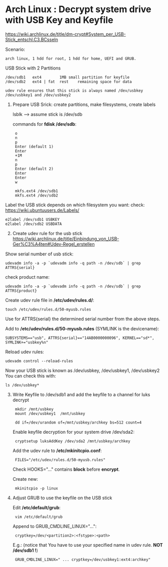 # Arch Linux : Decrypt system drive with USB Key and Keyfile

https://wiki.archlinux.de/title/dm-crypt#System_per_USB-Stick_entschl.C3.BCsseln

Scenario:

    arch linux, 1 hdd for root, 1 hdd for home, UEFI and GRUB.

USB Stick with 2 Partitions

	/dev/sdb1	ext4		1MB	small partition for keyfile
	/dev/sdb2	ext4 | fat	rest	remaining space for data

	udev rule ensures that this stick is always named /dev/usbkey /dev/usbkey1 and /dev/usbkey2

1. Prepare USB Srick: create partitions, make filesystems, create labels

  	  lsblk 
	--> assume stick is /dev/sdb
	
	commands for **fdisk /dev/sdb**:

        o
        n
        p
        Enter (default 1)
        Enter
        +1M
        n
        p
        Enter (default 2)
        Enter
        Enter
        w

        mkfs.ext4 /dev/sdb1
        mkfs.ext4 /dev/sdb2

Label the USB stick depends on which filesystem you want:
check: https://wiki.ubuntuusers.de/Labels/

	e2label /dev/sdb1 USBKEY
	e2label /dev/sdb2 USBDATA

2. Create udev rule for the usb stick
https://wiki.archlinux.de/title/Einbindung_von_USB-Ger%C3%A4ten#Udev-Regel_erstellen

Show serial number of usb stick:

	udevadm info -a -p `udevadm info -q path -n /dev/sdb` | grep ATTRS{serial}

check product name:

	udevadm info -a -p `udevadm info -q path -n /dev/sdb` | grep ATTRS{product}
	
Create udev rule file in **/etc/udev/rules.d/**:

	touch /etc/udev/rules.d/50-myusb.rules

Use for ATTRS{serial} the determined serial number from the above steps.

Add to **/etc/udev/rules.d/50-myusb.rules** (SYMLINK is the devicename):
	
	SUBSYSTEMS=="usb", ATTRS{serial}=="14AB0000000096", KERNEL=="sd*", SYMLINK+="usbkey%n"

Reload udev rules:

	udevadm control --reload-rules

Now your USB stick is known as /dev/usbkey, /dev/usbkey1, /dev/usbkey2
You can check this with:

	ls /dev/usbkey*

3. Write Keyfile to /dev/sdb1 and add the keyfile to a channel for luks decrypt

        mkdir /mnt/usbkey
        mount /dev/usbkey1	/mnt/usbkey

        dd if=/dev/urandom of=/mnt/usbkey/archkey bs=512 count=4

	Enable keyfile decryption for your system drive /dev/sda2:

        cryptsetup luksAddKey /dev/sda2 /mnt/usbkey/archkey 
	
	Add the udev rule to **/etc/mkinitcpio.conf**:

        FILES="/etc/udev/rules.d/50-myusb.rules"
	
	Check HOOKS="..." contains **block** before **encrypt**.

	Create new:
	
        mkinitcpio -p linux

4. Adjust GRUB to use the keyfile on the USB stick

	Edit **/etc/default/grub**:

		vim /etc/default/grub

	Append to GRUB_CMDLINE_LINUX="...":

		cryptkey=/dev/<partition2>:<fstype>:<path>

	E.g.: (notice that You have to use your specified name in udev rule. **NOT /dev/sdb1 !**)
	
		GRUB_CMDLINE_LINUX=" ... cryptkey=/dev/usbkey1:ext4:archkey"		
